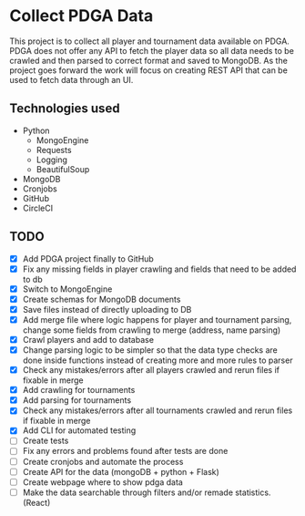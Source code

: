 # Collect PDGA Data

This project is to collect all player and tournament data available on PDGA. PDGA does not offer any API to fetch the player data so all data needs to be crawled and then parsed to correct format and saved to MongoDB. As the project goes forward the work will focus on creating REST API that can be used to fetch data through an UI.

## Technologies used

- Python
  - MongoEngine
  - Requests
  - Logging
  - BeautifulSoup
- MongoDB
- Cronjobs
- GitHub
- CircleCI

## TODO
- [x] Add PDGA project finally to GitHub
- [x] Fix any missing fields in player crawling and fields that need to be added to db
- [x] Switch to MongoEngine
- [x] Create schemas for MongoDB documents
- [x] Save files instead of directly uploading to DB
- [x] Add merge file where logic happens for player and tournament parsing, change some fields from crawling to merge (address, name parsing)
- [x] Crawl players and add to database
- [x] Change parsing logic to be simpler so that the data type checks are done inside functions instead of creating more and more rules to parser
- [x] Check any mistakes/errors after all players crawled and rerun files if fixable in merge
- [x] Add crawling for tournaments
- [x] Add parsing for tournaments
- [x] Check any mistakes/errors after all tournaments crawled and rerun files if fixable in merge
- [x] Add CLI for automated testing
- [ ] Create tests
- [ ] Fix any errors and problems found after tests are done 
- [ ] Create cronjobs and automate the process
- [ ] Create API for the data (mongoDB + python + Flask)
- [ ] Create webpage where to show pdga data
- [ ] Make the data searchable through filters and/or remade statistics. (React)
